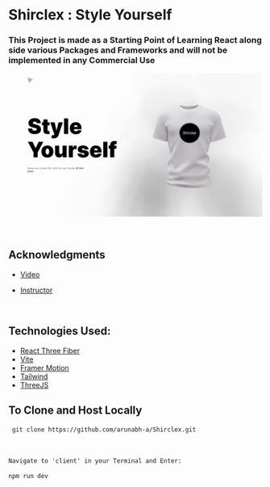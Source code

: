 # Shirclex : Style Yourself
### This Project is made as a Starting Point of Learning React along side various Packages and Frameworks and will not be implemented in any Commercial Use

![App Image](client/public/img.png)

&nbsp;

## Acknowledgments
- [Video](https://www.youtube.com/watch?v=ZqEa8fTxypQ)
- [Instructor](https://www.jsmastery.pro/)

	&nbsp;


## Technologies Used:
- [React Three Fiber](https://docs.pmnd.rs/react-three-fiber/getting-started/introduction)
- [Vite](https://vitejs.dev/)
- [Framer Motion](https://www.framer.com/motion/)
- [Tailwind](https://tailwindcss.com/)
- [ThreeJS](https://threejs.org/)

## To Clone and Host Locally

	 git clone https://github.com/arunabh-a/Shirclex.git

&nbsp;
	
``Navigate to 'client' in your Terminal and Enter:``

	npm run dev
